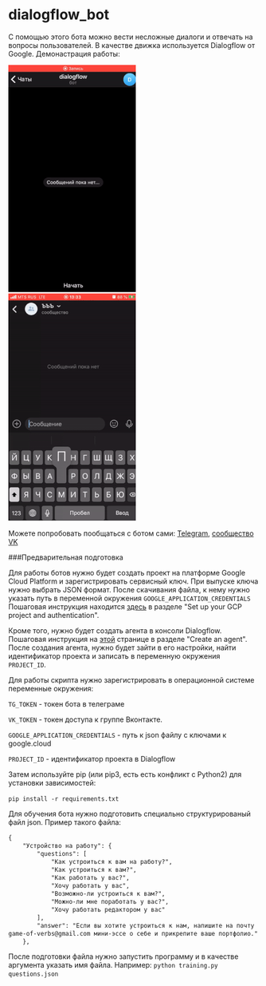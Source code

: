 # dialogflow_bot

С помощью этого бота можно вести несложные диалоги и отвечать на вопросы пользователей. В качестве движка используется Dialogflow от Google.
Демонастрация работы:

![](telegram_small.gif) ![](vk_small.gif)

Можете попробовать пообщаться с ботом сами:
[Telegram](https://t.me/dialog348_bot), 
[сообщество VK](https://vk.com/club191375658)

###Предварительная подготовка

Для работы ботов нужно будет создать проект на платформе Google Cloud Platform и зарегистрировать сервисный ключ. При выпуске ключа нужно выбрать JSON формат. После скачивания файла, к нему нужно указать путь в переменной окружения ```GOOGLE_APPLICATION_CREDENTIALS``` Пошаговая инструкция находится [здесь](https://cloud.google.com/dialogflow/docs/quick/api) в разделе "Set up your GCP project and authentication".

Кроме того, нужно будет создать агента в консоли Dialogflow. Пошаговая инструкция на [этой](https://cloud.google.com/dialogflow/docs/quick/api) странице в разделе "Create an agent". После создания агента, нужно будет зайти в его настройки, найти идентификатор проекта и записать в переменную окружения ```PROJECT_ID```.

Для работы скрипта нужно зарегистрировать в операционной системе переменные окружения:

```TG_TOKEN``` - токен бота в телеграме

 ```VK_TOKEN``` - токен доступа к группе Вконтакте. 

 ```GOOGLE_APPLICATION_CREDENTIALS``` - путь к json файлу с ключами к google.cloud

 ```PROJECT_ID``` - идентификатор проекта в Dialogflow

Затем используйте pip (или pip3, есть есть конфликт с Python2) для установки зависимостей:

```pip install -r requirements.txt```

Для обучения бота нужно подготовить специально структурированый файл json. Пример такого файла:
```
{
    "Устройство на работу": {
        "questions": [
            "Как устроиться к вам на работу?",
            "Как устроиться к вам?",
            "Как работать у вас?",
            "Хочу работать у вас",
            "Возможно-ли устроиться к вам?",
            "Можно-ли мне поработать у вас?",
            "Хочу работать редактором у вас"
        ],
        "answer": "Если вы хотите устроиться к нам, напишите на почту game-of-verbs@gmail.com мини-эссе о себе и прикрепите ваше портфолио."
    },
```
После подготовки файла нужно запустить программу и в качестве аргумента указать имя файла. Например:
```python training.py questions.json```
